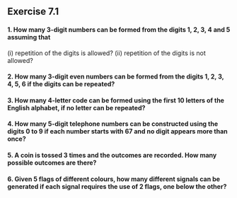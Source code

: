 ## Exercise 7.1
#### 1. How many 3-digit numbers can be formed from the digits 1, 2, 3, 4 and 5 assuming that 
(i) repetition of the digits is allowed?
(ii) repetition of the digits is not allowed?
#### 2. How many 3-digit even numbers can be formed from the digits 1, 2, 3, 4, 5, 6 if the digits can be repeated?
#### 3. How many 4-letter code can be formed using the first 10 letters of the English alphabet, if no letter can be repeated?
#### 4. How many 5-digit telephone numbers can be constructed using the digits 0 to 9 if each number starts with 67 and no digit appears more than once?
#### 5. A coin is tossed 3 times and the outcomes are recorded. How many possible outcomes are there?
#### 6. Given 5 flags of different colours, how many different signals can be generated if each signal requires the use of 2 flags, one below the other?
